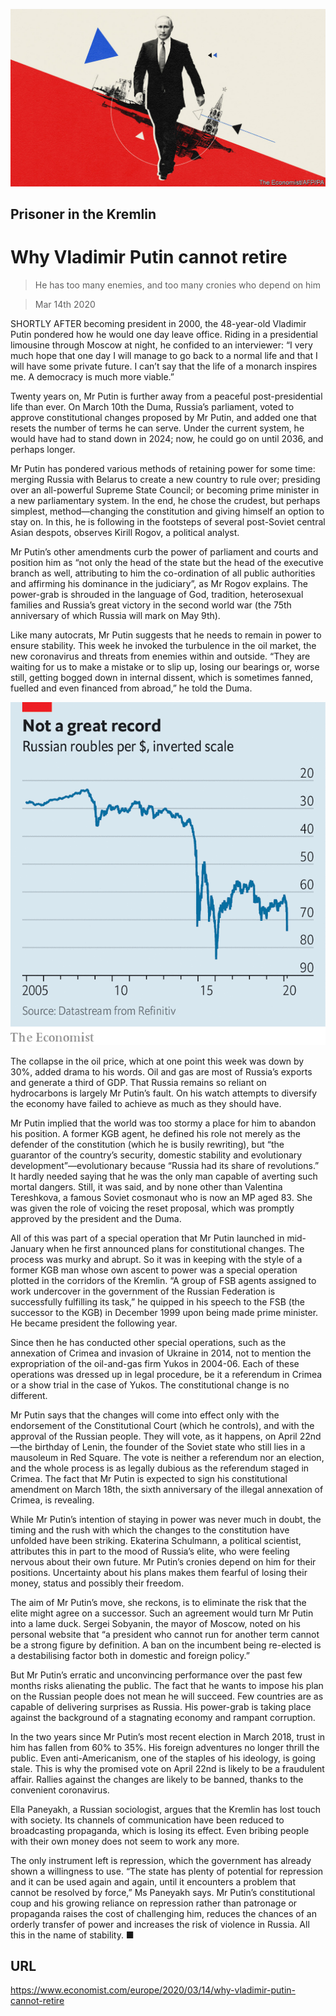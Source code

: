 ![](./images/20200314_EUD010.jpg)

## Prisoner in the Kremlin

# Why Vladimir Putin cannot retire

> He has too many enemies, and too many cronies who depend on him

> Mar 14th 2020

SHORTLY AFTER becoming president in 2000, the 48-year-old Vladimir Putin pondered how he would one day leave office. Riding in a presidential limousine through Moscow at night, he confided to an interviewer: “I very much hope that one day I will manage to go back to a normal life and that I will have some private future. I can’t say that the life of a monarch inspires me. A democracy is much more viable.”

Twenty years on, Mr Putin is further away from a peaceful post-presidential life than ever. On March 10th the Duma, Russia’s parliament, voted to approve constitutional changes proposed by Mr Putin, and added one that resets the number of terms he can serve. Under the current system, he would have had to stand down in 2024; now, he could go on until 2036, and perhaps longer.

Mr Putin has pondered various methods of retaining power for some time: merging Russia with Belarus to create a new country to rule over; presiding over an all-powerful Supreme State Council; or becoming prime minister in a new parliamentary system. In the end, he chose the crudest, but perhaps simplest, method—changing the constitution and giving himself an option to stay on. In this, he is following in the footsteps of several post-Soviet central Asian despots, observes Kirill Rogov, a political analyst.

Mr Putin’s other amendments curb the power of parliament and courts and position him as “not only the head of the state but the head of the executive branch as well, attributing to him the co-ordination of all public authorities and affirming his dominance in the judiciary”, as Mr Rogov explains. The power-grab is shrouded in the language of God, tradition, heterosexual families and Russia’s great victory in the second world war (the 75th anniversary of which Russia will mark on May 9th).

Like many autocrats, Mr Putin suggests that he needs to remain in power to ensure stability. This week he invoked the turbulence in the oil market, the new coronavirus and threats from enemies within and outside. “They are waiting for us to make a mistake or to slip up, losing our bearings or, worse still, getting bogged down in internal dissent, which is sometimes fanned, fuelled and even financed from abroad,” he told the Duma.

![](./images/20200314_EUC422.png)

The collapse in the oil price, which at one point this week was down by 30%, added drama to his words. Oil and gas are most of Russia’s exports and generate a third of GDP. That Russia remains so reliant on hydrocarbons is largely Mr Putin’s fault. On his watch attempts to diversify the economy have failed to achieve as much as they should have.

Mr Putin implied that the world was too stormy a place for him to abandon his position. A former KGB agent, he defined his role not merely as the defender of the constitution (which he is busily rewriting), but “the guarantor of the country’s security, domestic stability and evolutionary development”—evolutionary because “Russia had its share of revolutions.” It hardly needed saying that he was the only man capable of averting such mortal dangers. Still, it was said, and by none other than Valentina Tereshkova, a famous Soviet cosmonaut who is now an MP aged 83. She was given the role of voicing the reset proposal, which was promptly approved by the president and the Duma.

All of this was part of a special operation that Mr Putin launched in mid-January when he first announced plans for constitutional changes. The process was murky and abrupt. So it was in keeping with the style of a former KGB man whose own ascent to power was a special operation plotted in the corridors of the Kremlin. “A group of FSB agents assigned to work undercover in the government of the Russian Federation is successfully fulfilling its task,” he quipped in his speech to the FSB (the successor to the KGB) in December 1999 upon being made prime minister. He became president the following year.

Since then he has conducted other special operations, such as the annexation of Crimea and invasion of Ukraine in 2014, not to mention the expropriation of the oil-and-gas firm Yukos in 2004-06. Each of these operations was dressed up in legal procedure, be it a referendum in Crimea or a show trial in the case of Yukos. The constitutional change is no different.

Mr Putin says that the changes will come into effect only with the endorsement of the Constitutional Court (which he controls), and with the approval of the Russian people. They will vote, as it happens, on April 22nd—the birthday of Lenin, the founder of the Soviet state who still lies in a mausoleum in Red Square. The vote is neither a referendum nor an election, and the whole process is as legally dubious as the referendum staged in Crimea. The fact that Mr Putin is expected to sign his constitutional amendment on March 18th, the sixth anniversary of the illegal annexation of Crimea, is revealing.

While Mr Putin’s intention of staying in power was never much in doubt, the timing and the rush with which the changes to the constitution have unfolded have been striking. Ekaterina Schulmann, a political scientist, attributes this in part to the mood of Russia’s elite, who were feeling nervous about their own future. Mr Putin’s cronies depend on him for their positions. Uncertainty about his plans makes them fearful of losing their money, status and possibly their freedom.

The aim of Mr Putin’s move, she reckons, is to eliminate the risk that the elite might agree on a successor. Such an agreement would turn Mr Putin into a lame duck. Sergei Sobyanin, the mayor of Moscow, noted on his personal website that “a president who cannot run for another term cannot be a strong figure by definition. A ban on the incumbent being re-elected is a destabilising factor both in domestic and foreign policy.”

But Mr Putin’s erratic and unconvincing performance over the past few months risks alienating the public. The fact that he wants to impose his plan on the Russian people does not mean he will succeed. Few countries are as capable of delivering surprises as Russia. His power-grab is taking place against the background of a stagnating economy and rampant corruption.

In the two years since Mr Putin’s most recent election in March 2018, trust in him has fallen from 60% to 35%. His foreign adventures no longer thrill the public. Even anti-Americanism, one of the staples of his ideology, is going stale. This is why the promised vote on April 22nd is likely to be a fraudulent affair. Rallies against the changes are likely to be banned, thanks to the convenient coronavirus.

Ella Paneyakh, a Russian sociologist, argues that the Kremlin has lost touch with society. Its channels of communication have been reduced to broadcasting propaganda, which is losing its effect. Even bribing people with their own money does not seem to work any more.

The only instrument left is repression, which the government has already shown a willingness to use. “The state has plenty of potential for repression and it can be used again and again, until it encounters a problem that cannot be resolved by force,” Ms Paneyakh says. Mr Putin’s constitutional coup and his growing reliance on repression rather than patronage or propaganda raises the cost of challenging him, reduces the chances of an orderly transfer of power and increases the risk of violence in Russia. All this in the name of stability. ■

## URL

https://www.economist.com/europe/2020/03/14/why-vladimir-putin-cannot-retire
